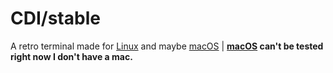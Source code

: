 # CDI/stable
A retro terminal made for [Linux](https://github.com/torvalds/linux) and maybe [macOS](https://www.apple.com/macos) | **[macOS](https://www.apple.com/macos) can't be tested right now I don't have a mac.**